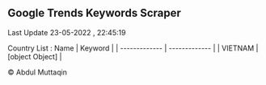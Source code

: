 

## Google Trends Keywords Scraper 
 
Last Update 23-05-2022 , 22:45:19

Country List :
 Name  | Keyword |
| ------------- | ------------- |
| VIETNAM | [object Object] |



© Abdul Muttaqin 
